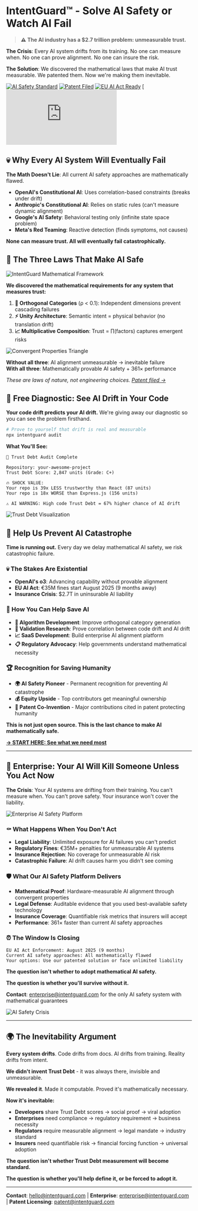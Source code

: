 # IntentGuard™ - Solve AI Safety or Watch AI Fail

> **⚠️ The AI industry has a $2.7 trillion problem: unmeasurable trust.**

**The Crisis**: Every AI system drifts from its training. No one can measure when. No one can prove alignment. No one can insure the risk.

**The Solution**: We discovered the mathematical laws that make AI trust measurable. We patented them. Now we're making them inevitable.

[![AI Safety Standard](https://img.shields.io/badge/AI%20Safety-Standard-red.svg)](https://github.com/eliasmoosman/IntentGuard)
[![Patent Filed](https://img.shields.io/badge/Patent-Filed-critical.svg)](https://github.com/eliasmoosman/IntentGuard/blob/main/PATENTS.md)
[![EU AI Act Ready](https://img.shields.io/badge/EU%20AI%20Act-Compliant-green.svg)](https://github.com/eliasmoosman/IntentGuard/blob/main/REGULATORY.md)
[![$2.7T Market](https://img.shields.io/badge/Market-$2.7T-gold.svg)](https://github.com/eliasmoosman/IntentGuard/blob/main/MARKET.md)

## 💀 Why Every AI System Will Eventually Fail

**The Math Doesn't Lie**: All current AI safety approaches are mathematically flawed.

- **OpenAI's Constitutional AI**: Uses correlation-based constraints (breaks under drift)
- **Anthropic's Constitutional AI**: Relies on static rules (can't measure dynamic alignment)  
- **Google's AI Safety**: Behavioral testing only (infinite state space problem)
- **Meta's Red Teaming**: Reactive detection (finds symptoms, not causes)

**None can measure trust. All will eventually fail catastrophically.**

## 🧬 The Three Laws That Make AI Safe

![IntentGuard Mathematical Framework](examples/slides/FIM%20IntentGuard%20(1).svg)

**We discovered the mathematical requirements for any system that measures trust:**

1. **🎯 Orthogonal Categories** (ρ < 0.1): Independent dimensions prevent cascading failures
2. **⚡ Unity Architecture**: Semantic intent = physical behavior (no translation drift)
3. **📈 Multiplicative Composition**: Trust = ∏(factors) captures emergent risks

![Convergent Properties Triangle](examples/slides/FIM%20IntentGuard%20(2).svg)

**Without all three**: AI alignment unmeasurable → inevitable failure  
**With all three**: Mathematically provable AI safety + 361× performance

*These are laws of nature, not engineering choices. [Patent filed →](PATENTS.md)*

## 🧪 Free Diagnostic: See AI Drift in Your Code

**Your code drift predicts your AI drift.** We're giving away our diagnostic so you can see the problem firsthand.

```bash
# Prove to yourself that drift is real and measurable
npx intentguard audit
```

**What You'll See:**
```
🎯 Trust Debt Audit Complete

Repository: your-awesome-project  
Trust Debt Score: 2,847 units (Grade: C+)

🔥 SHOCK VALUE:
Your repo is 39x LESS trustworthy than React (87 units)
Your repo is 18x WORSE than Express.js (156 units)

⚠️ AI WARNING: High code Trust Debt = 67% higher chance of AI drift
```

![Trust Debt Visualization](examples/slides/FIM%20IntentGuard%20(3).svg)

## 🚨 Help Us Prevent AI Catastrophe

**Time is running out.** Every day we delay mathematical AI safety, we risk catastrophic failure.

### 💀 The Stakes Are Existential
- **OpenAI's o3**: Advancing capability without provable alignment
- **EU AI Act**: €35M fines start August 2025 (9 months away)
- **Insurance Crisis**: $2.7T in uninsurable AI liability

### 🎯 How You Can Help Save AI
- **🧠 Algorithm Development**: Improve orthogonal category generation
- **🔬 Validation Research**: Prove correlation between code drift and AI drift
- **📈 SaaS Development**: Build enterprise AI alignment platform
- **📋 Regulatory Advocacy**: Help governments understand mathematical necessity

### 🏆 Recognition for Saving Humanity
- **🌍 AI Safety Pioneer** - Permanent recognition for preventing AI catastrophe
- **💰 Equity Upside** - Top contributors get meaningful ownership
- **📜 Patent Co-Invention** - Major contributions cited in patent protecting humanity

**This is not just open source. This is the last chance to make AI mathematically safe.**

[**→ START HERE: See what we need most**](CONTRIBUTING.md)

---

## 🚨 Enterprise: Your AI Will Kill Someone Unless You Act Now

**The Crisis**: Your AI systems are drifting from their training. You can't measure when. You can't prove safety. Your insurance won't cover the liability.

![Enterprise AI Safety Platform](examples/slides/FIM%20IntentGuard%20(4).svg)

### ⚰️ What Happens When You Don't Act
- **Legal Liability**: Unlimited exposure for AI failures you can't predict
- **Regulatory Fines**: €35M+ penalties for unmeasurable AI systems
- **Insurance Rejection**: No coverage for unmeasurable AI risk
- **Catastrophic Failure**: AI drift causes harm you didn't see coming

### 🛡️ What Our AI Safety Platform Delivers
- **Mathematical Proof**: Hardware-measurable AI alignment through convergent properties
- **Legal Defense**: Auditable evidence that you used best-available safety technology
- **Insurance Coverage**: Quantifiable risk metrics that insurers will accept
- **Performance**: 361× faster than current AI safety approaches

### ⏰ The Window Is Closing
```
EU AI Act Enforcement: August 2025 (9 months)
Current AI safety approaches: All mathematically flawed
Your options: Use our patented solution or face unlimited liability
```

**The question isn't whether to adopt mathematical AI safety.**

**The question is whether you'll survive without it.**

**Contact**: enterprise@intentguard.com for the only AI safety system with mathematical guarantees

![AI Safety Crisis](examples/slides/FIM%20IntentGuard%20(5).svg)

---

## 🌍 The Inevitability Argument

**Every system drifts**. Code drifts from docs. AI drifts from training. Reality drifts from intent.

**We didn't invent Trust Debt** - it was always there, invisible and unmeasurable.

**We revealed it**. Made it computable. Proved it's mathematically necessary.

**Now it's inevitable:**
- **Developers** share Trust Debt scores → social proof → viral adoption
- **Enterprises** need compliance → regulatory requirement → business necessity  
- **Regulators** require measurable alignment → legal mandate → industry standard
- **Insurers** need quantifiable risk → financial forcing function → universal adoption

**The question isn't whether Trust Debt measurement will become standard.**

**The question is whether you'll help define it, or be forced to adopt it.**

---

**Contact**: hello@intentguard.com | **Enterprise**: enterprise@intentguard.com | **Patent Licensing**: patent@intentguard.com